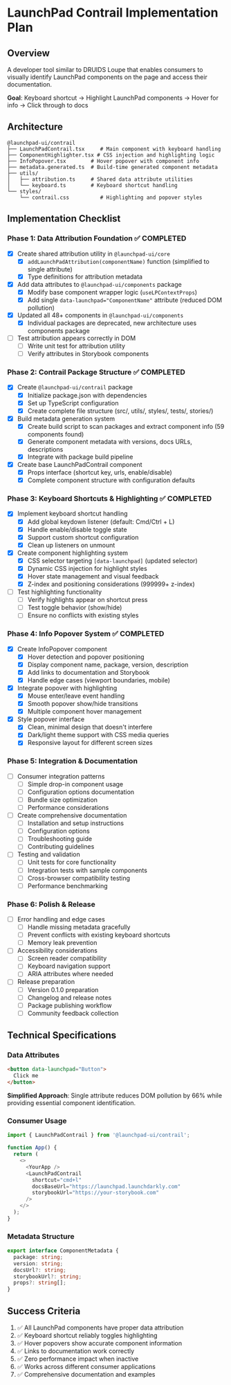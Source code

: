 # LaunchPad Contrail Implementation Plan

## Overview

A developer tool similar to DRUIDS Loupe that enables consumers to visually identify LaunchPad components on the page and access their documentation.

**Goal**: Keyboard shortcut → Highlight LaunchPad components → Hover for info → Click through to docs

## Architecture

```
@launchpad-ui/contrail
├── LaunchPadContrail.tsx     # Main component with keyboard handling
├── ComponentHighlighter.tsx # CSS injection and highlighting logic  
├── InfoPopover.tsx        # Hover popover with component info
├── metadata.generated.ts  # Build-time generated component metadata
├── utils/
│   ├── attribution.ts     # Shared data attribute utilities
│   └── keyboard.ts        # Keyboard shortcut handling
└── styles/
    └── contrail.css          # Highlighting and popover styles
```

## Implementation Checklist

### Phase 1: Data Attribution Foundation ✅ COMPLETED
- [x] Create shared attribution utility in `@launchpad-ui/core`
  - [x] `addLaunchPadAttribution(componentName)` function (simplified to single attribute)
  - [x] Type definitions for attribution metadata
- [x] Add data attributes to `@launchpad-ui/components` package
  - [x] Modify base component wrapper logic (`useLPContextProps`)
  - [x] Add single `data-launchpad="ComponentName"` attribute (reduced DOM pollution)
- [x] Updated all 48+ components in `@launchpad-ui/components`
  - [x] Individual packages are deprecated, new architecture uses components package
- [ ] Test attribution appears correctly in DOM
  - [ ] Write unit test for attribution utility
  - [ ] Verify attributes in Storybook components

### Phase 2: Contrail Package Structure ✅ COMPLETED
- [x] Create `@launchpad-ui/contrail` package
  - [x] Initialize package.json with dependencies
  - [x] Set up TypeScript configuration
  - [x] Create complete file structure (src/, utils/, styles/, tests/, stories/)
- [x] Build metadata generation system
  - [x] Create build script to scan packages and extract component info (59 components found)
  - [x] Generate component metadata with versions, docs URLs, descriptions
  - [x] Integrate with package build pipeline
- [x] Create base LaunchPadContrail component
  - [x] Props interface (shortcut key, urls, enable/disable)
  - [x] Complete component structure with configuration defaults

### Phase 3: Keyboard Shortcuts & Highlighting ✅ COMPLETED
- [x] Implement keyboard shortcut handling
  - [x] Add global keydown listener (default: Cmd/Ctrl + L)
  - [x] Handle enable/disable toggle state
  - [x] Support custom shortcut configuration
  - [x] Clean up listeners on unmount
- [x] Create component highlighting system
  - [x] CSS selector targeting `[data-launchpad]` (updated selector)
  - [x] Dynamic CSS injection for highlight styles
  - [x] Hover state management and visual feedback
  - [x] Z-index and positioning considerations (999999+ z-index)
- [ ] Test highlighting functionality
  - [ ] Verify highlights appear on shortcut press
  - [ ] Test toggle behavior (show/hide)
  - [ ] Ensure no conflicts with existing styles

### Phase 4: Info Popover System ✅ COMPLETED
- [x] Create InfoPopover component
  - [x] Hover detection and popover positioning
  - [x] Display component name, package, version, description
  - [x] Add links to documentation and Storybook
  - [x] Handle edge cases (viewport boundaries, mobile)
- [x] Integrate popover with highlighting
  - [x] Mouse enter/leave event handling
  - [x] Smooth popover show/hide transitions
  - [x] Multiple component hover management
- [x] Style popover interface
  - [x] Clean, minimal design that doesn't interfere
  - [x] Dark/light theme support with CSS media queries
  - [x] Responsive layout for different screen sizes

### Phase 5: Integration & Documentation
- [ ] Consumer integration patterns
  - [ ] Simple drop-in component usage
  - [ ] Configuration options documentation
  - [ ] Bundle size optimization
  - [ ] Performance considerations
- [ ] Create comprehensive documentation
  - [ ] Installation and setup instructions
  - [ ] Configuration options
  - [ ] Troubleshooting guide
  - [ ] Contributing guidelines
- [ ] Testing and validation
  - [ ] Unit tests for core functionality
  - [ ] Integration tests with sample components
  - [ ] Cross-browser compatibility testing
  - [ ] Performance benchmarking

### Phase 6: Polish & Release
- [ ] Error handling and edge cases
  - [ ] Handle missing metadata gracefully
  - [ ] Prevent conflicts with existing keyboard shortcuts
  - [ ] Memory leak prevention
- [ ] Accessibility considerations
  - [ ] Screen reader compatibility
  - [ ] Keyboard navigation support
  - [ ] ARIA attributes where needed
- [ ] Release preparation
  - [ ] Version 0.1.0 preparation
  - [ ] Changelog and release notes
  - [ ] Package publishing workflow
  - [ ] Community feedback collection

## Technical Specifications

### Data Attributes
```html
<button data-launchpad="Button">
  Click me
</button>
```

**Simplified Approach**: Single attribute reduces DOM pollution by 66% while providing essential component identification.

### Consumer Usage
```typescript
import { LaunchPadContrail } from '@launchpad-ui/contrail';

function App() {
  return (
    <>
      <YourApp />
      <LaunchPadContrail 
        shortcut="cmd+l"
        docsBaseUrl="https://launchpad.launchdarkly.com"
        storybookUrl="https://your-storybook.com" 
      />
    </>
  );
}
```

### Metadata Structure
```typescript
export interface ComponentMetadata {
  package: string;
  version: string;
  docsUrl?: string;
  storybookUrl?: string;
  props?: string[];
}
```

## Success Criteria
1. ✅ All LaunchPad components have proper data attribution
2. ✅ Keyboard shortcut reliably toggles highlighting
3. ✅ Hover popovers show accurate component information  
4. ✅ Links to documentation work correctly
5. ✅ Zero performance impact when inactive
6. ✅ Works across different consumer applications
7. ✅ Comprehensive documentation and examples